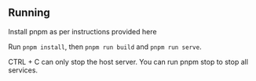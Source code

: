 ## Running
Install pnpm as per instructions provided here

Run `pnpm install`, then `pnpm run build` and `pnpm run serve`.

CTRL + C can only stop the host server. You can run pnpm stop to stop all services.